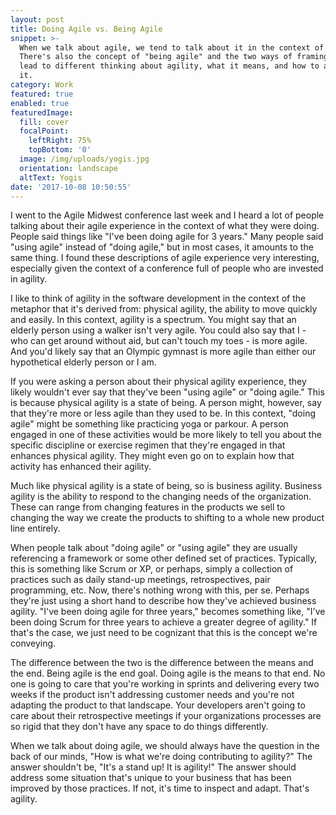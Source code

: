 ```yaml
---
layout: post
title: Doing Agile vs. Being Agile
snippet: >-
  When we talk about agile, we tend to talk about it in the context of "doing."
  There's also the concept of "being agile" and the two ways of framing agility
  lead to different thinking about agility, what it means, and how to achieve
  it.
category: Work
featured: true
enabled: true
featuredImage:
  fill: cover
  focalPoint:
    leftRight: 75%
    topBottom: '0'
  image: /img/uploads/yogis.jpg
  orientation: landscape
  altText: Yogis
date: '2017-10-08 10:50:55'
---
```

I went to the Agile Midwest conference last week and I heard a lot of people talking about their agile experience in the context of what they were doing. People said things like "I've been doing agile for 3 years." Many people said "using agile" instead of "doing agile," but in most cases, it amounts to the same thing. I found these descriptions of agile experience very interesting, especially given the context of a conference full of people who are invested in agility. 

I like to think of agility in the software development in the context of the metaphor that it's derived from: physical agility, the ability to move quickly and easily. In this context, agility is a spectrum. You might say that an elderly person using a walker isn't very agile. You could also say that I - who can get around without aid, but can't touch my toes - is more agile. And you'd likely say that an Olympic gymnast is more agile than either our hypothetical elderly person or I am. 

If you were asking a person about their physical agility experience, they likely wouldn't ever say that they've been "using agile" or "doing agile." This is because physical agility is a state of being. A person might, however, say that they're more or less agile than they used to be. In this context, "doing agile" might be something like practicing yoga or parkour. A person engaged in one of these activities would be more likely to tell you about the specific discipline or exercise regimen that they're engaged in that enhances physical agility. They might even go on to explain how that activity has enhanced their agility. 

Much like physical agility is a state of being, so is business agility. Business agility is the ability to respond to the changing needs of the organization. These can range from changing features in the products we sell to changing the way we create the products to shifting to a whole new product line entirely. 

When people talk about "doing agile" or "using agile" they are usually referencing a framework or some other defined set of practices. Typically, this is something like Scrum or XP, or perhaps, simply a collection of practices such as daily stand-up meetings, retrospectives, pair programming, etc. Now, there's nothing wrong with this, per se. Perhaps they're just using a short hand to describe how they've achieved business agility. "I've been doing agile for three years," becomes something like, "I've been doing Scrum for three years to achieve a greater degree of agility." If that's the case, we just need to be cognizant that this is the concept we're conveying.

The difference between the two is the difference between the means and the end. Being agile is the end goal. Doing agile is the means to that end. No one is going to care that you're working in sprints and delivering every two weeks if the product isn't addressing customer needs and you're not adapting the product to that landscape. Your developers aren't going to care about their retrospective meetings if your organizations processes are so rigid that they don't have any space to do things differently. 

When we talk about doing agile, we should always have the question in the back of our minds, "How is what we're doing contributing to agility?" The answer shouldn't be, "It's a stand up! It is agility!" The answer should address some situation that's unique to your business that has been improved by those practices. If not, it's time to inspect and adapt. That's agility.
